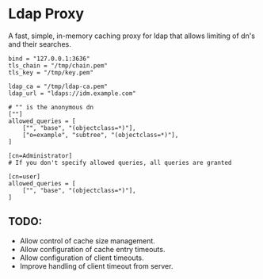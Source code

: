 # Ldap Proxy

A fast, simple, in-memory caching proxy for ldap that allows limiting of dn's and their searches.

```
bind = "127.0.0.1:3636"
tls_chain = "/tmp/chain.pem"
tls_key = "/tmp/key.pem"

ldap_ca = "/tmp/ldap-ca.pem"
ldap_url = "ldaps://idm.example.com"

# "" is the anonymous dn
[""]
allowed_queries = [
    ["", "base", "(objectclass=*)"],
    ["o=example", "subtree", "(objectclass=*)"],
]

[cn=Administrator]
# If you don't specify allowed queries, all queries are granted

[cn=user]
allowed_queries = [
    ["", "base", "(objectclass=*)"],
]

```


## TODO:

* Allow control of cache size management.
* Allow configuration of cache entry timeouts.
* Allow configuration of client timeouts.
* Improve handling of client timeout from server.

